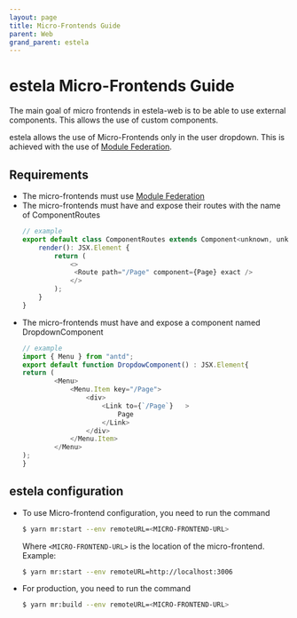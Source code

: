 ```yaml
---
layout: page
title: Micro-Frontends Guide
parent: Web
grand_parent: estela
---
```


# estela Micro-Frontends Guide

The main goal of micro frontends in estela-web is to be able to use external components. This allows the use of custom components.

estela allows the use of Micro-Frontends only in the user dropdown. This is achieved with the use of [Module Federation](https://webpack.js.org/concepts/module-federation/).

## Requirements
- The micro-frontends must use [Module Federation](https://webpack.js.org/concepts/module-federation/)
- The micro-frontends must have and expose their routes with the name of ComponentRoutes
    ```js
    // example
    export default class ComponentRoutes extends Component<unknown, unknown> {
        render(): JSX.Element {
            return (
                <>
                 <Route path="/Page" component={Page} exact />
                </>
            );
        }
    }
    ```
- The micro-frontends must have and expose a component named DropdownComponent
    ```js
    // example
    import { Menu } from "antd";
    export default function DropdowComponent() : JSX.Element{
    return (
            <Menu>  
                <Menu.Item key="/Page">
                    <div>
                        <Link to={`/Page`}   >
                            Page
                        </Link>
                    </div>
                </Menu.Item>
            </Menu>
    );
    }
    ```

## estela configuration
* To use Micro-frontend configuration, you need to run the command

    ```bash
    $ yarn mr:start --env remoteURL=<MICRO-FRONTEND-URL>
    ```

    Where `<MICRO-FRONTEND-URL>` is the location of the micro-frontend. Example:

    ```bash
    $ yarn mr:start --env remoteURL=http://localhost:3006
    ```
* For production, you need to run the command

    ```bash
    $ yarn mr:build --env remoteURL=<MICRO-FRONTEND-URL>
    ```

